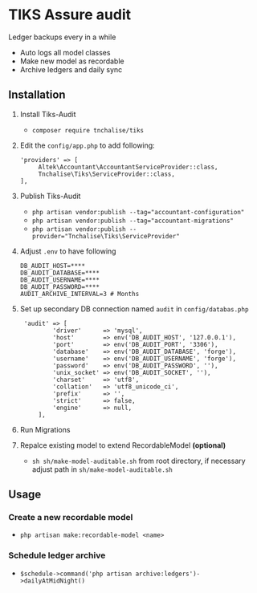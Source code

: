# TIKS Assure audit

Ledger backups every in a while

- Auto logs all model classes
- Make new model as recordable
- Archive ledgers and daily sync

## Installation

1. Install Tiks-Audit

   - `composer require tnchalise/tiks`

2. Edit the `config/app.php` to add following:

   ```
   'providers' => [
        Altek\Accountant\AccountantServiceProvider::class,
        Tnchalise\Tiks\ServiceProvider::class,
   ],
   ```

3. Publish Tiks-Audit

   - `php artisan vendor:publish --tag="accountant-configuration"`
   - `php artisan vendor:publish --tag="accountant-migrations"`
   - `php artisan vendor:publish --provider="Tnchalise\Tiks\ServiceProvider"`

4. Adjust `.env` to have following

   ```
   DB_AUDIT_HOST=****
   DB_AUDIT_DATABASE=****
   DB_AUDIT_USERNAME=****
   DB_AUDIT_PASSWORD=****
   AUDIT_ARCHIVE_INTERVAL=3 # Months
   ```

5. Set up secondary DB connection named `audit` in `config/databas.php`

   ```
    'audit' => [
            'driver'      => 'mysql',
            'host'        => env('DB_AUDIT_HOST', '127.0.0.1'),
            'port'        => env('DB_AUDIT_PORT', '3306'),
            'database'    => env('DB_AUDIT_DATABASE', 'forge'),
            'username'    => env('DB_AUDIT_USERNAME', 'forge'),
            'password'    => env('DB_AUDIT_PASSWORD', ''),
            'unix_socket' => env('DB_AUDIT_SOCKET', ''),
            'charset'     => 'utf8',
            'collation'   => 'utf8_unicode_ci',
            'prefix'      => '',
            'strict'      => false,
            'engine'      => null,
        ],
   ```

6. Run Migrations

7. Repalce existing model to extend RecordableModel **(optional)**
   - `sh sh/make-model-auditable.sh` from root directory, if necessary adjust path in `sh/make-model-auditable.sh`

## Usage

### Create a new recordable model

- `php artisan make:recordable-model <name>`

### Schedule ledger archive

- `$schedule->command('php artisan archive:ledgers')->dailyAtMidNight()`
